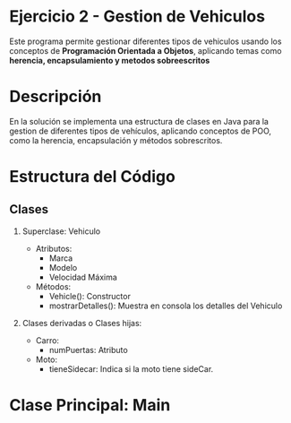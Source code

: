 # Ejercicio 2 - Gestion de Vehiculos

Este programa permite gestionar diferentes tipos de vehiculos usando los conceptos de **Programación Orientada a Objetos**, aplicando temas como **herencia, encapsulamiento y metodos sobreescritos**

# Descripción

En la solución se implementa una estructura de clases en Java para la gestion de diferentes tipos de vehículos, aplicando conceptos de POO, como la herencia, encapsulación y métodos sobrescritos.

# Estructura del Código

## Clases

1. Superclase: Vehiculo

   - Atributos:
     - Marca
     - Modelo
     - Velocidad Máxima
   - Métodos:
     - Vehicle(): Constructor
     - mostrarDetalles(): Muestra en consola los detalles del Vehiculo

2. Clases derivadas o Clases hijas:
   - Carro:
     - numPuertas: Atributo
   - Moto:
     - tieneSidecar: Indica si la moto tiene sideCar.

# Clase Principal: Main
